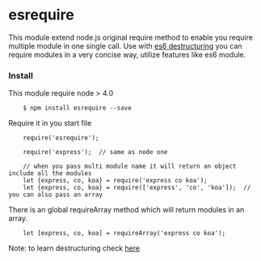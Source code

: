 esrequire
====

This module extend node.js original require method to enable you require multiple module in one single call. Use with [es6 destructuring](http://www.2ality.com/2015/01/es6-destructuring.html) you can require modules in a very concise way, utilize features like es6 module.


### Install

This module require node > 4.0


```
    $ npm install esrequire --save
```

Require it in you start file

```
    require('esrequire');

    require('express');  // same as node one

    // when you pass multi module name it will return an object include all the modules
    let {express, co, koa} = require('express co koa');
    let {express, co, koa} = require(['express', 'co', 'koa']);  // you can also pass an array
```

There is an global requireArray method which will return modules in an array.
```
    let [express, co, koa] = requireArray('express co koa');
```

Note: to learn destructuring check [here](http://www.2ality.com/2015/01/es6-destructuring.html)

